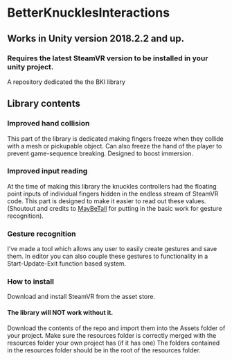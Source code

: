 # BetterKnucklesInteractions
## Works in Unity version 2018.2.2 and up.
### Requires the latest SteamVR version to be installed in your unity project.
A repository dedicated the the BKI library

## Library contents
### Improved hand collision
This part of the library is dedicated making fingers freeze when they collide with a mesh or pickupable object.
Can also freeze the hand of the player to prevent game-sequence breaking.
Designed to boost immersion.

### Improved input reading
At the time of making this library the knuckles controllers had the floating point inputs of individual fingers hidden in 
the endless stream of SteamVR code. This part is designed to make it easier to read out these values. (Shoutout and credits to [MayBeTall](https://github.com/MayBeTall/MayBeKnuckles) for putting in the basic work for gesture recognition).

### Gesture recognition
I've made a tool which allows any user to easily create gestures and save them. In editor you can also couple these gestures to functionality in a Start-Update-Exit function based system.

### How to install
Download and install SteamVR from the asset store.
#### The library will NOT work without it.
Download the contents of the repo and import them into the Assets folder of your project.
Make sure the resources folder is correctly merged with the resources folder your own project has (if it has one)
The folders contained in the resources folder should be in the root of the resources folder.
